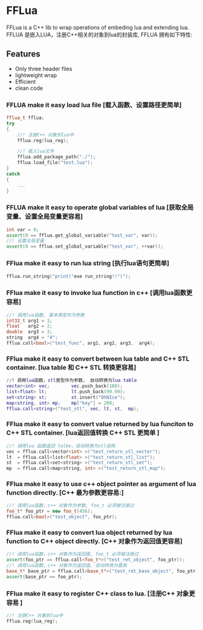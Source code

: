 # FFLua

FFLua is a C++ lib to wrap operations of embeding lua and extending lua.
FFLUA 是嵌入LUA，注册C++相关的对象到lua的封装库, FFLUA 拥有如下特性:

## Features

* Only three header files
* lightweight wrap
* Efficient
* clean code

### FFLUA make it easy load lua file [载入函数、设置路径更简单]

``` c++
fflua_t fflua;
try
{
    //! 注册C++ 对象到lua中
    fflua.reg(lua_reg);

    //! 载入lua文件
    fflua.add_package_path("./");
    fflua.load_file("test.lua");
}
catch
{
    ...
}
```

### FFLUA make it easy to operate global variables of lua [获取全局变量、设置全局变量更容易]

``` c++
int var = 0;
assert(0 == fflua.get_global_variable("test_var", var));
//! 设置全局变量
assert(0 == fflua.set_global_variable("test_var", ++var));
```

### FFlua make it easy to run lua string [执行lua语句更简单]

``` c++
fflua.run_string("print("exe run_string!!")");
```

### FFlua make it easy to invoke lua function in c++ [调用lua函数更容易]

``` c++
//! 调用lua函数, 基本类型作为参数
int32_t arg1 = 1;
float   arg2 = 2;
double  arg3 = 3;
string  arg4 = "4";
fflua.call<bool>("test_func", arg1, arg2, arg3,  arg4);
```

### FFlua make it easy to convert between lua table and C++ STL container. [lua table 和 C++ STL 转换更容易]

``` lua
//! 调用lua函数，stl类型作为参数， 自动转换为lua table
vector<int> vec;        vec.push_back(100);
list<float> lt;         lt.push_back(99.99);
set<string> st;         st.insert("OhNIce");
map<string, int> mp;    mp["key"] = 200;
fflua.call<string>("test_stl", vec, lt, st,  mp);
```

### FFlua make it easy to convert value returned by lua funciton to C++ STL container. [lua返回值转换 C++ STL 更简单  ]

``` c++
//! 调用lua 函数返回 talbe，自动转换为stl结构
vec = fflua.call<vector<int> >("test_return_stl_vector");
lt  = fflua.call<list<float> >("test_return_stl_list");
st  = fflua.call<set<string> >("test_return_stl_set");
mp  = fflua.call<map<string, int> >("test_return_stl_map");
```

### FFlua make it easy to use c++ object pointer as argument of lua function directly. [C++ 最为参数更容易:]

``` c++
//! 调用lua函数，c++ 对象作为参数, foo_t 必须被注册过
foo_t* foo_ptr = new foo_t(456);
fflua.call<bool>("test_object", foo_ptr);
```

### FFlua make it easy to convert lua object returned by lua function to C++ object directly. [C++ 对象作为返回值更容易]

``` c++
//! 调用lua函数，c++ 对象作为返回值, foo_t 必须被注册过
assert(foo_ptr == fflua.call<foo_t*>("test_ret_object", foo_ptr));
//! 调用lua函数，c++ 对象作为返回值, 自动转换为基类
base_t* base_ptr = fflua.call<base_t*>("test_ret_base_object", foo_ptr);
assert(base_ptr == foo_ptr);
```

### FFlua make it easy to register C++ class to lua. [注册C++ 对象更容易  ]

``` c++
//! 注册C++ 对象到lua中
fflua.reg(lua_reg);
```
